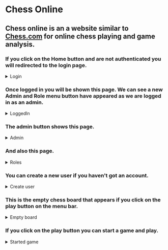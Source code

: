 # Chess Online
## Chess online is an a website similar to [Chess.com](chess.com) for online chess playing and game analysis.
### If you click on the Home button and are not authenticated you will redirected to the login page.
<details><summary>Login</summary>
  
  ![Login](https://github.com/kd291009/ChessOnline/blob/master/ChessOnline/Images/Login.png)
  
</details>

### Once logged in you will be shown this page. We can see a new Admin and Role menu button have appeared as we are logged in as an admin.

<details><summary>LoggedIn</summary>
  
  ![LoggedIn](https://github.com/kd291009/ChessOnline/blob/master/ChessOnline/Images/LoggedIn.png)
  
</details>

### The admin button shows this page.
<details><summary>Admin</summary>
  
![Players](https://github.com/kd291009/ChessOnline/blob/master/ChessOnline/Images/Players.png)

  </details>
  
### And also this page.
<details><summary>Roles</summary>
  
![Roles](https://github.com/kd291009/ChessOnline/blob/master/ChessOnline/Images/Roles.png)

</details>

### You can create a new user if you haven't got an account.
<details><summary>Create user</summary>
  
![CreateUser](https://github.com/kd291009/ChessOnline/blob/master/ChessOnline/Images/CreateUser.png)

  </details>
  
### This is the empty chess board that appears if you click on the play button on the menu bar.
<details><summary>Empty board</summary>
  
![Empty Board](https://github.com/kd291009/ChessOnline/blob/master/ChessOnline/Images/EmptyBoard.png)

</details>

### If you click on the play button you can start a game and play.
<details><summary>Started game</summary>
  
![StartedGame](https://github.com/kd291009/ChessOnline/blob/master/ChessOnline/Images/StartedGame.png)
  
</details>
